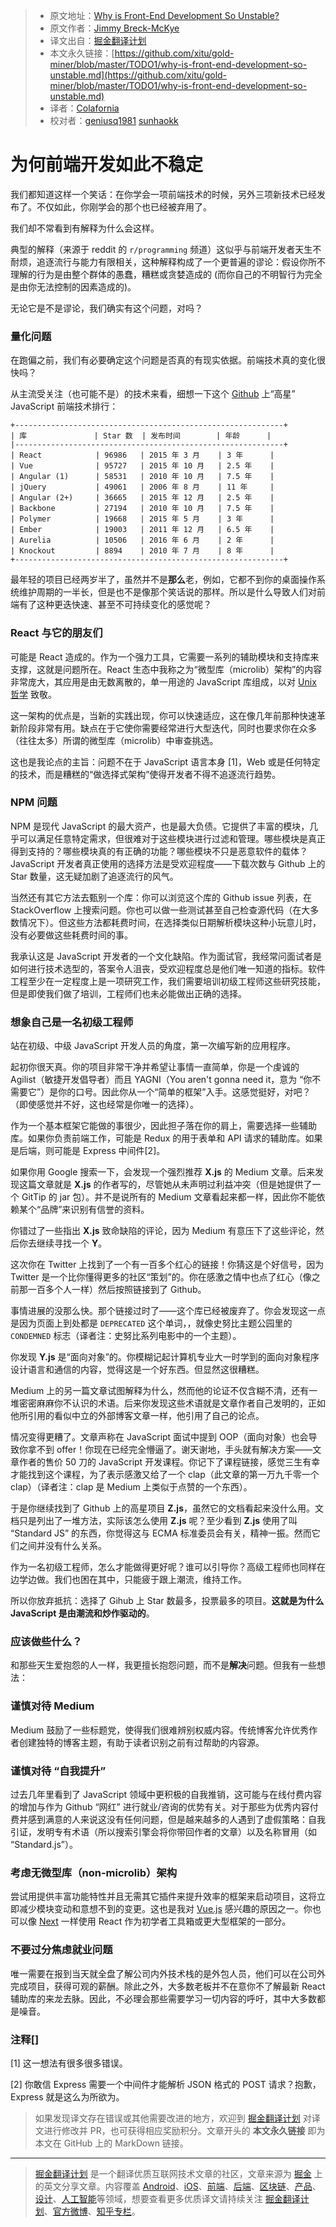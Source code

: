 > * 原文地址：[Why is Front-End Development So Unstable?](http://www.breck-mckye.com/blog/2018/05/why-is-front-end-development-so-unstable/)
> * 原文作者：[Jimmy Breck-McKye](http://www.breck-mckye.com)
> * 译文出自：[掘金翻译计划](https://github.com/xitu/gold-miner)
> * 本文永久链接：[https://github.com/xitu/gold-miner/blob/master/TODO1/why-is-front-end-development-so-unstable.md](https://github.com/xitu/gold-miner/blob/master/TODO1/why-is-front-end-development-so-unstable.md)
> * 译者：[Colafornia](https://github.com/Colafornia)
> * 校对者：[geniusq1981](https://github.com/geniusq1981) [sunhaokk](https://github.com/sunhaokk)

# 为何前端开发如此不稳定

我们都知道这样一个笑话：在你学会一项前端技术的时候，另外三项新技术已经发布了。不仅如此，你刚学会的那个也已经被弃用了。

我们却不常看到有解释为什么会这样。

典型的解释（来源于 reddit 的 `r/programming` 频道）这似乎与前端开发者天生不耐烦，追逐流行与能力有限相关，这种解释构成了一个更普遍的谬论：假设你所不理解的行为是由整个群体的愚蠢，糟糕或贪婪造成的 (而你自己的不明智行为完全是由你无法控制的因素造成的)。

无论它是不是谬论，我们确实有这个问题，对吗？

### 量化问题

在跑偏之前，我们有必要确定这个问题是否真的有现实依据。前端技术真的变化很快吗？

从主流受关注（也可能不是）的技术来看，细想一下这个 [Github](https://github.com/collections/front-end-javascript-frameworks) 上“高星” JavaScript 前端技术排行：

```
+------------------------------------------------------------+
| 库               | Star 数  | 发布时间        | 年龄      |
|------------------------------------------------------------+
| React            | 96986   | 2015 年 3 月    | 3 年      |
| Vue              | 95727   | 2015 年 10 月   | 2.5 年    |
| Angular (1)      | 58531   | 2010 年 10 月   | 7.5 年    |
| jQuery           | 49061   | 2006 年 8 月    | 11 年     |
| Angular (2+)     | 36665   | 2015 年 12 月   | 2.5 年    |
| Backbone         | 27194   | 2010 年 10 月   | 7.5 年    |
| Polymer          | 19668   | 2015 年 5 月    | 3 年      |
| Ember            | 19003   | 2011 年 12 月   | 6.5 年    |
| Aurelia          | 10506   | 2016 年 6 月    | 2 年      |
| Knockout         | 8894    | 2010 年 7 月    | 8 年      |
+------------------------------------------------------------+
```

最年轻的项目已经两岁半了，虽然并不是**那么**老，例如，它都不到你的桌面操作系统维护周期的一半长，但是也不是像那个笑话说的那样。所以是什么导致人们对前端有了这种更迭快速、甚至不可持续变化的感觉呢？

### React 与它的朋友们

可能是 React 造成的。作为一个强力工具，它需要一系列的辅助模块和支持库来支撑，这就是问题所在。React 生态中我称之为“微型库（microlib）架构”的内容非常庞大，其应用是由无数离散的，单一用途的 JavaScript 库组成，以对 [Unix 哲学](https://homepage.cs.uri.edu/~thenry/resources/unix_art/ch01s06.html) 致敬。

这一架构的优点是，当新的实践出现，你可以快速适应，这在像几年前那种快速革新阶段非常有用。缺点在于它使你需要经常进行大型迭代，同时也要求你在众多（往往太多）所谓的微型库（microlib）中审查挑选。

这也是我论点的主旨：问题不在于 JavaScript 语言本身 [1]，Web 或是任何特定的技术，而是糟糕的“做选择式架构”使得开发者不得不追逐流行趋势。

### NPM 问题

NPM 是现代 JavaScript 的最大资产，也是最大负债。它提供了丰富的模块，几乎可以满足任意特定需求，但很难对于这些模块进行过滤和管理。哪些模块是真正得到支持的？哪些模块真的有正确的功能？哪些模块不只是恶意软件的载体？JavaScript 开发者真正使用的选择方法是受欢迎程度——下载次数与 Github 上的 Star 数量，这无疑加剧了追逐流行的风气。

当然还有其它方法去甄别一个库：你可以浏览这个库的 Github issue 列表，在 StackOverflow 上搜索问题。你也可以做一些测试甚至自己检查源代码（在大多数情况下）。但这些方法都耗费时间，在选择类似日期解析模块这种小玩意儿时，没有必要做这些耗费时间的事。

我承认这是 JavaScript 开发者的一个文化缺陷。作为面试官，我经常问面试者是如何进行技术选型的，答案令人沮丧，受欢迎程度总是他们唯一知道的指标。软件工程至少在一定程度上是一项研究工作，我们需要培训初级工程师这些研究技能，但是即使我们做了培训，工程师们也未必能做出正确的选择。

### 想象自己是一名初级工程师

站在初级、中级 JavaScript 开发人员的角度，第一次编写新的应用程序。

起初你很天真。你的项目非常干净并希望让事情一直简单，你是一个虔诚的 Agilist（敏捷开发倡导者）而且 YAGNI（You aren't gonna need it，意为 “你不需要它”）是你的口号。因此你从一个“简单的框架”入手。这感觉挺好，对吧？（即使感觉并不好，这也经常是你唯一的选择）。

作为一个基本框架它能做的事很少，因此担子落在你的肩上，需要选择一些辅助库。如果你负责前端工作，可能是 Redux 的用于表单和 API 请求的辅助库。如果是后端，则可能是 Express 中间件[2]。

如果你用 Google 搜索一下，会发现一个强烈推荐 **X.js** 的 Medium 文章。后来发现这篇文章就是 **X.js** 的作者写的，尽管她从未声明过利益冲突（但是她提供了一个 GitTip 的 jar 包）。并不是说所有的 Medium 文章看起来都一样，因此你不能依赖某个“品牌”来识别有信誉的资料。

你错过了一些指出 **X.js** 致命缺陷的评论，因为 Medium 有意压下了这些评论，然后你去继续寻找一个 **Y**。

这次你在 Twitter 上找到了一个有一百多个红心的链接！你猜这是个好信号，因为 Twitter 是一个比你懂得更多的社区“策划”的。你在感激之情中也点了红心（像之前那一百多个人一样）然后按照链接到了 Github。

事情进展的没那么快。那个链接过时了——这个库已经被废弃了。你会发现这一点是因为页面上到处都是 `DEPRECATED` 这个单词，，就像史努比主题公园里的 `CONDEMNED` 标志（译者注：史努比系列电影中的一个主题）。

你发现 **Y.js** 是“面向对象”的。你模糊记起计算机专业大一时学到的面向对象程序设计语言和通信的内容，觉得这是一个好东西。但显然这很糟糕。

Medium 上的另一篇文章试图解释为什么，然而他的论证不仅含糊不清，还有一堆密密麻麻你不认识的术语。后来你发现这些术语就是文章作者自己发明的，正如他所引用的看似中立的外部博客文章一样，他引用了自己的论点。

情况变得更糟了。文章声称在 JavaScript 面试中提到 OOP（面向对象）也会导致你拿不到 offer！你现在已经完全懵逼了。谢天谢地，手头就有解决方案——文章作者的售价 50 刀的 JavaScript 开发课程。你记下了课程链接，感觉三生有幸才能找到这个课程，为了表示感激又给了一个 clap（此文章的第一万九千零一个 clap）（译者注：clap 是 Medium 上类似于点赞的一个东西）。

于是你继续找到了 Github 上的高星项目 **Z.js**，虽然它的文档看起来没什么用。文档只是列出了一堆方法，实际该怎么使用 **Z.js** 呢？至少看到 **Z.js** 使用了叫 “Standard JS” 的东西，你觉得这与 ECMA 标准委员会有关，精神一振。然而它们之间并没有什么关系。

作为一名初级工程师，怎么才能做得更好呢？谁可以引导你？高级工程师也同样在边学边做。我们也困在其中，只能疲于跟上潮流，维持工作。

所以你放弃抵抗：选择了 Gihub 上 Star 数最多，投票最多的项目。**这就是为什么 JavaScript 是由潮流和炒作驱动的**。

### 应该做些什么？

和那些天生爱抱怨的人一样，我更擅长抱怨问题，而不是**解决**问题。但我有一些想法：

### 谨慎对待 Medium

Medium 鼓励了一些标题党，使得我们很难辨别权威内容。传统博客允许优秀作者创建独特的博客主题，有助于读者识别之前有过帮助的内容源。

### 谨慎对待 “自我提升”

过去几年里看到了 JavaScript 领域中更积极的自我推销，这可能与在线付费内容的增加与作为 Github “网红” 进行就业/咨询的优势有关。对于那些为优秀内容付费并感到满意的人来说这没有任何问题，但是越来越多的人遇到了虚假策略：自我引证，发明专有术语（所以搜索引擎会将你带回作者的文章）以及名称冒用（如 “Standard.js”）。

### 考虑无微型库（non-microlib）架构

尝试用提供丰富功能特性并且无需其它插件来提升效率的框架来启动项目，这将立即减少模块变动和意想不到的变更。这也是我对 [Vue.js](https://vuejs.org/) 感兴趣的原因之一。你也可以像 [Next](https://github.com/zeit/next.js/) 一样使用 React 作为初学者工具箱或更大型框架的一部分。

### 不要过分焦虑就业问题

唯一需要在报到当天就全盘了解公司内外技术栈的是外包人员，他们可以在公司外完成项目，获得可观的薪酬。除此之外，大多数老板并不在意你不了解最新 React 辅助库的来龙去脉。因此，不必理会那些需要学习一切内容的呼吁，其中大多数都是噪音。

### 注释[]

[1] 这一想法有很多很多错误。

[2] 你敢信 Express 需要一个中间件才能解析 JSON 格式的 POST 请求？抱歉，Express 就是这么为所欲为。

> 如果发现译文存在错误或其他需要改进的地方，欢迎到 [掘金翻译计划](https://github.com/xitu/gold-miner) 对译文进行修改并 PR，也可获得相应奖励积分。文章开头的 **本文永久链接** 即为本文在 GitHub 上的 MarkDown 链接。


---

> [掘金翻译计划](https://github.com/xitu/gold-miner) 是一个翻译优质互联网技术文章的社区，文章来源为 [掘金](https://juejin.im) 上的英文分享文章。内容覆盖 [Android](https://github.com/xitu/gold-miner#android)、[iOS](https://github.com/xitu/gold-miner#ios)、[前端](https://github.com/xitu/gold-miner#前端)、[后端](https://github.com/xitu/gold-miner#后端)、[区块链](https://github.com/xitu/gold-miner#区块链)、[产品](https://github.com/xitu/gold-miner#产品)、[设计](https://github.com/xitu/gold-miner#设计)、[人工智能](https://github.com/xitu/gold-miner#人工智能)等领域，想要查看更多优质译文请持续关注 [掘金翻译计划](https://github.com/xitu/gold-miner)、[官方微博](http://weibo.com/juejinfanyi)、[知乎专栏](https://zhuanlan.zhihu.com/juejinfanyi)。
